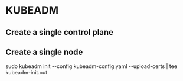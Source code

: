 # KUBEADM

## Create a single control plane

## Create a single node

sudo kubeadm init --config kubeadm-config.yaml --upload-certs | tee kubeadm-init.out